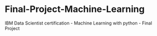 # Final-Project-Machine-Learning
IBM Data Scientist certification - Machine Learning with python - Final Project
